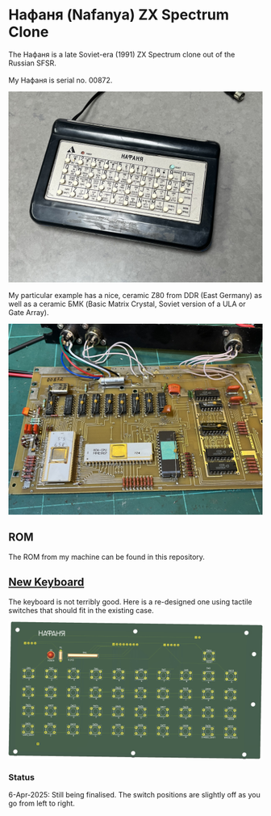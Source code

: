 # Нафаня (Nafanya) ZX Spectrum Clone
The Нафаня is a late Soviet-era (1991) ZX Spectrum clone out of the Russian SFSR.<br>  
My Нафаня is serial no. 00872.<br>

![Nafanya](/Images/Nafanya.jpeg)

My particular example has a nice, ceramic Z80 from DDR (East Germany) as well as a ceramic БМК (Basic Matrix Crystal, Soviet version of a ULA or Gate Array).<br>

![Nafanya motherboard](/Images/Nafanya_motherboard_modified.jpeg)

## ROM
The ROM from my machine can be found in this repository.

## [New Keyboard](/Nafanya_Keyboard)
The keyboard is not terribly good. Here is a re-designed one using tactile switches that should fit in the existing case.<br>

![Modern Nafanya Keyboard](/Images/Nafanya_Keyboard_3D.png)

### Status
6-Apr-2025: Still being finalised. The switch positions are slightly off as you go from left to right.
